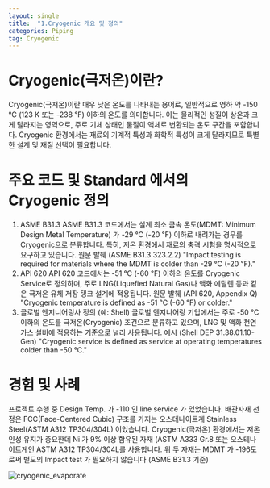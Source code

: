 ```yaml
---
layout: single
title:  "1.Cryogenic 개요 및 정의"
categories: Piping
tag: Cryogenic
---
```

# Cryogenic(극저온)이란?
Cryogenic(극저온)이란 매우 낮은 온도를 나타내는 용어로, 일반적으로 영하 약 -150 ℃ (123 K 또는 -238 ℉) 이하의 온도를 의미합니다. 이는 물리적인 성질이 상온과 크게 달라지는 영역으로, 주로 기체 상태인 물질이 액체로 변환되는 온도 구간을 포함합니다.
Cryogenic 환경에서는 재료의 기계적 특성과 화학적 특성이 크게 달라지므로 특별한 설계 및 재질 선택이 필요합니다.

# 주요 코드 및 Standard 에서의 Cryogenic 정의
1. ASME B31.3
ASME B31.3 코드에서는 설계 최소 금속 온도(MDMT: Minimum Design Metal Temperature) 가 -29 ℃ (-20 ℉) 이하로 내려가는 경우를 Cryogenic으로 분류합니다. 특히, 저온 환경에서 재료의 충격 시험을 명시적으로 요구하고 있습니다.
원문 발췌 (ASME B31.3 323.2.2)
"Impact testing is required for materials where the MDMT is colder than -29 ℃ (-20 ℉)."
2. API 620
API 620 코드에서는 -51 ℃ (-60 ℉) 이하의 온도를 Cryogenic Service로 정의하며, 주로 LNG(Liquefied Natural Gas)나 액화 에틸렌 등과 같은 극저온 유체 저장 탱크 설계에 적용됩니다.
원문 발췌 (API 620, Appendix Q)
"Cryogenic temperature is defined as -51 ℃ (-60 ℉) or colder."
3. 글로벌 엔지니어링사 정의 (예: Shell)
글로벌 엔지니어링 기업에서는 주로 -50 ℃ 이하의 온도를 극저온(Cryogenic) 조건으로 분류하고 있으며, LNG 및 액화 천연가스 설비에 적용하는 기준으로 널리 사용됩니다.
예시 (Shell DEP 31.38.01.10-Gen)
"Cryogenic service is defined as service at operating temperatures colder than -50 ℃."

# 경험 및 사례
프로젝트 수행 중 Design Temp. 가 -110 인 line service 가 있었습니다. 배관자재 선정은 FCC(Face-Centered Cubic) 구조를 가지는 오스테나이트계 Stainless Steel(ASTM A312 TP304/304L) 이었습니다. 
Cryogenic(극저온) 환경에서는 저온 인성 유지가 중요한데 Ni 가 9% 이상 함유된 자재 (ASTM A333 Gr.8 또는 오스테나이트계인 ASTM A312 TP304/304L를 사용합니다.
위 두 자재는 MDMT 가 -196도로써 별도의 Impact test 가 필요하지 않습니다 (ASME B31.3 기준)

![cryogenic_evaporate](../images/2025-05-18-cryogenic-first/cryogenic_evaporate.PNG)
